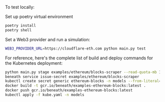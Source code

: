 To test locally:

Set up poetry virtual environment

```bash
poetry install
poetry shell
```

Set a Web3 provider and run a simulation:

```bash
WEB3_PROVIDER_URL=https://cloudflare-eth.com python main.py test
```

For reference, here's the complete list of build and deploy commands for the Kubernetes deployment:

```bash
python main.py stage examples/ethereum/blocks-scraper --read-quota-mb 1000 --write-quota-mb 20000
beneath service issue-secret examples/ethereum/blocks-scraper
kubectl create secret generic ethereum-blocks -n models --from-literal=beneath-secret=XXX
docker build -t gcr.io/beneath/examples-ethereum-blocks:latest .
docker push gcr.io/beneath/examples-ethereum-blocks:latest
kubectl apply -f kube.yaml -n models
```
